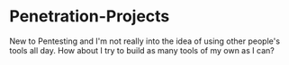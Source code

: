 # Penetration-Projects

New to Pentesting and I'm not really into the idea of using other people's tools all day. How about I try to build as many tools of my own as I can?
